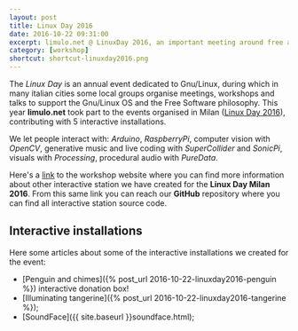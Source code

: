 ```yaml
---
layout: post
title: Linux Day 2016
date: 2016-10-22 09:31:00
excerpt: limulo.net @ LinuxDay 2016, an important meeting around free and open source software.
category: [workshop]
shortcut: shortcut-linuxday2016.png
---
```


The _Linux Day_ is an annual event dedicated to Gnu/Linux, during which in many italian cities some local groups organise meetings, workshops and talks to support the Gnu/Linux OS and the Free Software philosophy.
This year **limulo.net** took part to the events organised in Milan ([Linux Day 2016](http://www.linuxdaymilano.org/)), contributing with 5 interactive installations.

We let people interact with: _Arduino_, _RaspberryPi_, computer vision with _OpenCV_, generative music and live coding with _SuperCollider_ and _SonicPi_, visuals with _Processing_, procedural audio with _PureData_.

Here's a [link](https://limulo.github.io/linuxday2016/) to the workshop website where you can find more information about other interactive station we have created for the **Linux Day Milan 2016**. From this same link you can reach our **GitHub** repository where you can find all interactive station source code.

## Interactive installations

Here some articles about some of the interactive installations we created for the event:

* [Penguin and chimes]({% post_url 2016-10-22-linuxday2016-penguin %}) interactive donation box!
* [Illuminating tangerine]({% post_url 2016-10-22-linuxday2016-tangerine %});
* [SoundFace]({{ site.baseurl }}soundface.html);
